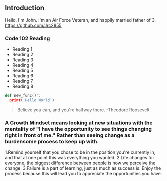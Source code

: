 ## Introduction
Hello, I'm John. I'm an Air Force Veteran, and happily married father of 3. https://github.com/Jrc2855

### Code 102 Reading

- Reading 1
- Reading 2
- Reading 3
- Reading 4
- Reading 5
- Reading 6
- Reading 7
- Reading 8

```python
def new_func()":
  print('Hello World')
```
> Believe you can, and you're halfway there. -Theodore Roosevelt 

### A Growth Mindset means looking at new situations with the mentality of "I have the opportunity to see things changing right in front of me." Rather than seeing change as a burdensome process to keep up with. 

1.Remind yourself that you chose to be in the position you're currently in, and that at one point this was everything you wanted. 
2.Life changes for everyone, the biggest difference between people is how we perceive the change. 
3.Failure is a part of learning, just as much as success is. Enjoy the process because this will lead you to appreciate the opportunities you have. 




